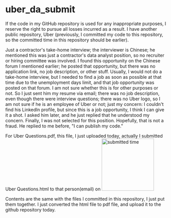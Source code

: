 # uber_da_submit


If the code in my GitHub repository is used for any inappropriate purposes, I reserve the right to pursue all losses incurred as a result.
I have another public repository, Uber (previously, I committed my code to this repository, so the committed time in this repository should be earlier).

Just a contractor's take-home interview; the interviewer is Chinese; he mentioned this was just a contractor's data analyst position, so no recruiter or hiring committee was involved. I found this opportunity on the Chinese forum I mentioned earlier; he posted that opportunity, but there was no application link, no job description, or other stuff. Usually, I would not do a take-home interview, but I needed to find a job as soon as possible at that time due to the unemployment days limit, and that job opportunity was posted on that forum. I am not sure whether this is for other purposes or not. So I just sent him my resume via email; there was no job description, even though there were interview questions; there was no Uber logo, so I am not sure if he is an employee of Uber or not; just my concern: I couldn't find his LinkedIn profile, but since this is a job opportunity, I think I can give it a shot. I asked him later, and he just replied that he understood my concern. Finally, I was not selected for this position. Hopefully, that is not a fraud. He replied to me before, "I can publish my code."

For Uber Questions.pdf, this file, I just uploaded today, actually I submitted Uber Questions.html to that person(email) on <img width="163" alt="submitted time" src="https://user-images.githubusercontent.com/33749919/183723671-c7c3dc78-6be4-4238-be40-5ac0120686bf.png">

Contents are the same with the files I committed in this repository, I just put them together. I just converted the html file to pdf file, and upload it to the github repository today.


